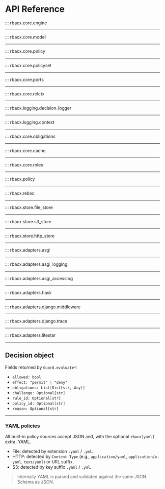 # API Reference

::: rbacx.core.engine

---

::: rbacx.core.model

---

::: rbacx.core.policy

---

::: rbacx.core.policyset

---

::: rbacx.core.ports

---

::: rbacx.core.relctx

---

::: rbacx.logging.decision_logger

---

::: rbacx.logging.context

---

::: rbacx.core.obligations

---

::: rbacx.core.cache

---

::: rbacx.core.roles

---

::: rbacx.policy

---

::: rbacx.rebac

---

::: rbacx.store.file_store

---

::: rbacx.store.s3_store

---

::: rbacx.store.http_store

---

::: rbacx.adapters.asgi

---

::: rbacx.adapters.asgi_logging

---

::: rbacx.adapters.asgi_accesslog

---

::: rbacx.adapters.flask

---

::: rbacx.adapters.django.middleware

---

::: rbacx.adapters.django.trace

---

::: rbacx.adapters.litestar

---

## Decision object

Fields returned by `Guard.evaluate*`:

* `allowed: bool`
* `effect: "permit" | "deny"`
* `obligations: List[Dict[str, Any]]`
* `challenge: Optional[str]`
* `rule_id: Optional[str]`
* `policy_id: Optional[str]`
* `reason: Optional[str]`

---

### YAML policies

All built-in policy sources accept JSON and, with the optional `rbacx[yaml]` extra, YAML.

* File: detected by extension `.yaml` / `.yml`.
* HTTP: detected by `Content-Type` (e.g., `application/yaml`, `application/x-yaml`, `text/yaml`) or URL suffix.
* S3: detected by key suffix `.yaml` / `.yml`.

> Internally YAML is parsed and validated against the same JSON Schema as JSON.
